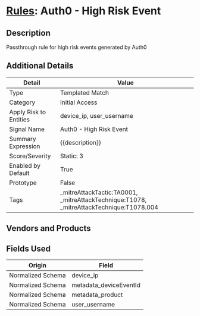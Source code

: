# [Rules](README.md): Auth0 - High Risk Event

## Description
Passthrough rule for high risk events generated by Auth0

## Additional Details
|Detail|Value|
|----|----|
|Type|Templated Match|
|Category|Initial Access|
|Apply Risk to Entities|device_ip, user_username|
|Signal Name|Auth0 - High Risk Event|
|Summary Expression|{{description}}|
|Score/Severity|Static: 3|
|Enabled by Default|True|
|Prototype|False|
|Tags|_mitreAttackTactic:TA0001, _mitreAttackTechnique:T1078, _mitreAttackTechnique:T1078.004|
## Vendors and Products


## Fields Used

|Origin|Field|
|----|----|
|Normalized Schema|device_ip|
|Normalized Schema|metadata_deviceEventId|
|Normalized Schema|metadata_product|
|Normalized Schema|user_username|


